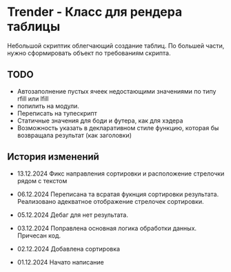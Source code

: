 # Trender - Класс для рендера таблицы

Небольшой скриптик облегчающий создание таблиц.
По большей части, нужно сформировать объект по требованиям скрипта.

## TODO

- Автозаполнение пустых ячеек недостающими значениями по типу rfill или lfill
- попилить на модули.
- Переписать на тупескрипт
- Статичные значения для боди и футера, как для хэдера
- Возможность указать в декларативном стиле функцию, которая бы возвращала результат (как заголовки)

## История изменений

- 13.12.2024
Фикс направления сортировки и расположение стрелочки рядом с текстом

- 06.12.2024
Переписана та всратая фукнция сортировки результата. Реализовано адекватное отображение стрелочек сортировки.

- 05.12.2024
Дебаг для нет результата.

- 03.12.2024
Поправлена основная логика обработки данных. Причесан код.

- 02.12.2024
Добавлена сортировка

- 01.12.2024
Начато написание